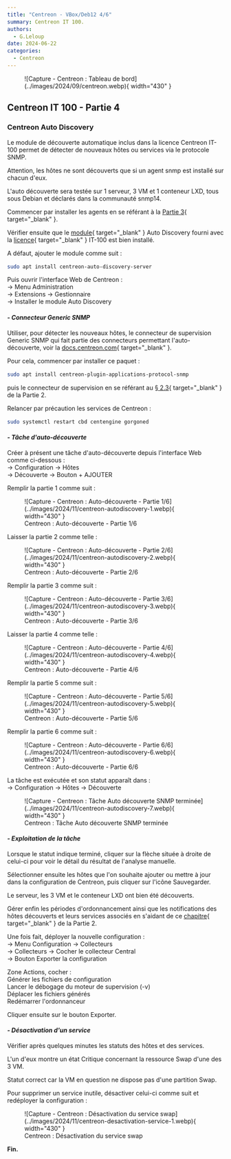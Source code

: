 ```yaml
---
title: "Centreon - VBox/Deb12 4/6"
summary: Centreon IT 100.
authors: 
  - G.Leloup
date: 2024-06-22
categories: 
  - Centreon
---
```


<figure markdown>
  ![Capture - Centreon : Tableau de bord](../images/2024/09/centreon.webp){ width="430" }
</figure>

## Centreon IT 100 - Partie 4

### Centreon Auto Discovery

Le module de découverte automatique inclus dans la licence Centreon IT-100 permet de détecter de nouveaux hôtes ou services via le protocole SNMP.

Attention, les hôtes ne sont découverts que si un agent snmp est installé sur chacun d'eux.

L'auto découverte sera testée sur 1 serveur, 3 VM et 1 conteneur LXD, tous sous Debian et déclarés dans la communauté snmp14.

Commencer par installer les agents en se référant à la [Partie 3](../posts/centreon-it100-p3-deb12.md#super-debian){ target="_blank" }.

Vérifier ensuite que le [module](../medias/Centreon-module-decouverte-auto.pdf){ target="_blank" } Auto Discovery fourni avec la [licence](../medias/Centreon2024-IT100-licence-deb12.pdf){ target="_blank" } IT-100 est bien installé.

A défaut, ajouter le module comme suit :

```bash
sudo apt install centreon-auto-discovery-server
```

<!-- more -->

Puis ouvrir l'interface Web de Centreon :  
-> Menu Administration  
-> Extensions -> Gestionnaire  
-> Installer le module Auto Discovery

#### _- Connecteur Generic SNMP_

Utiliser, pour détecter les nouveaux hôtes, le connecteur de supervision Generic SNMP qui fait partie des connecteurs permettant l'auto-découverte, voir la [docs.centreon.com](../medias/Centreon-pack-generic-SNMP.pdf){ target="_blank" }.

Pour cela, commencer par installer ce paquet :

```bash
sudo apt install centreon-plugin-applications-protocol-snmp
```

puis le connecteur de supervision en se référant au [§ 2.3](../posts/centreon-it100-p2-deb12.md#super-syno){ target="_blank" } de la Partie 2.

Relancer par précaution les services de Centreon :

```bash
sudo systemctl restart cbd centengine gorgoned
```

#### _- Tâche d'auto-découverte_

Créer à présent une tâche d'auto-découverte depuis l'interface Web comme ci-dessous :  
-> Configuration -> Hôtes  
-> Découverte -> Bouton + AJOUTER

Remplir la partie 1 comme suit :

<figure markdown>
  ![Capture - Centreon : Auto-découverte - Partie 1/6](../images/2024/11/centreon-autodiscovery-1.webp){ width="430" }
  <figcaption>Centreon : Auto-découverte - Partie 1/6</figcaption>
</figure>

Laisser la partie 2 comme telle :

<figure markdown>
  ![Capture - Centreon : Auto-découverte - Partie 2/6](../images/2024/11/centreon-autodiscovery-2.webp){ width="430" }
  <figcaption>Centreon : Auto-découverte - Partie 2/6</figcaption>
</figure>

Remplir la partie 3 comme suit :

<figure markdown>
  ![Capture - Centreon : Auto-découverte - Partie 3/6](../images/2024/11/centreon-autodiscovery-3.webp){ width="430" }
  <figcaption>Centreon : Auto-découverte - Partie 3/6</figcaption>
</figure>

Laisser la partie 4 comme telle :

<figure markdown>
  ![Capture - Centreon : Auto-découverte - Partie 4/6](../images/2024/11/centreon-autodiscovery-4.webp){ width="430" }
  <figcaption>Centreon : Auto-découverte - Partie 4/6</figcaption>
</figure>

Remplir la partie 5 comme suit :

<figure markdown>
  ![Capture - Centreon : Auto-découverte - Partie 5/6](../images/2024/11/centreon-autodiscovery-5.webp){ width="430" }
  <figcaption>Centreon : Auto-découverte - Partie 5/6</figcaption>
</figure>

Remplir la partie 6 comme suit :

<figure markdown>
  ![Capture - Centreon : Auto-découverte - Partie 6/6](../images/2024/11/centreon-autodiscovery-6.webp){ width="430" }
  <figcaption>Centreon : Auto-découverte - Partie 6/6</figcaption>
</figure>

La tâche est exécutée et son statut apparaît dans :  
-> Configuration -> Hôtes -> Découverte

<figure markdown>
  ![Capture - Centreon : Tâche Auto découverte SNMP terminée](../images/2024/11/centreon-autodiscovery-7.webp){ width="430" }
  <figcaption>Centreon : Tâche Auto découverte SNMP terminée</figcaption>
</figure>

#### _- Exploitation de la tâche_

Lorsque le statut indique terminé, cliquer sur la flèche située à droite de celui-ci pour voir le détail du résultat de l'analyse manuelle.

Sélectionner ensuite les hôtes que l'on souhaite ajouter ou mettre à jour dans la configuration de Centreon, puis cliquer sur l'icône Sauvegarder.

Le serveur, les 3 VM et le conteneur LXD ont bien été découverts.

Gérer enfin les périodes d'ordonnancement ainsi que les notifications des hôtes découverts et leurs services associés en s'aidant de ce [chapitre](../posts/centreon-it100-p2-deb12.md#super-syno){ target="_blank" } de la Partie 2.

Une fois fait, déployer la nouvelle configuration :  
-> Menu Configuration -> Collecteurs  
-> Collecteurs -> Cocher le collecteur Central  
-> Bouton Exporter la configuration

Zone Actions, cocher :  
Générer les fichiers de configuration  
Lancer le débogage du moteur de supervision (-v)  
Déplacer les fichiers générés  
Redémarrer l'ordonnanceur

Cliquer ensuite sur le bouton Exporter.

#### _- Désactivation d'un service_

Vérifier après quelques minutes les statuts des hôtes et des services.

L'un d'eux montre un état Critique concernant la ressource Swap d'une des 3 VM.

Statut correct car la VM en question ne dispose pas d'une partition Swap.

Pour supprimer un service inutile, désactiver celui-ci comme suit et redéployer la configuration :

<figure markdown>
  ![Capture - Centreon : Désactivation du service swap](../images/2024/11/centreon-desactivation-service-1.webp){ width="430" }
  <figcaption>Centreon : Désactivation du service swap</figcaption>
</figure>

**Fin.**
